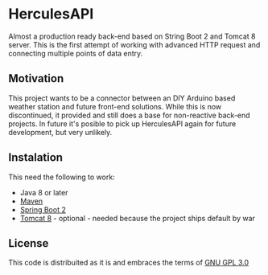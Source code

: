 # HerculesAPI

Almost a production ready back-end based on String Boot 2 and Tomcat 8 server. This is the first attempt of working with advanced HTTP request and connecting multiple points of data entry.

## Motivation

This project wants to be a connector between an DIY Arduino based weather station and future front-end solutions. While this is now discontinued, it provided and still does a base for non-reactive back-end projects. In future it's posible to pick up HerculesAPI again for future development, but very unlikely.

## Instalation

This need the following to work: 
  - Java 8 or later
  - [Maven](https://maven.apache.org/)
  - [Spring Boot 2](https://spring.io/projects/spring-boot)
  - [Tomcat 8](https://tomcat.apache.org/download-80.cgi) - optional - needed because the project ships default by war

## License
This code is distribuited as it is and embraces the terms of [GNU GPL 3.0](https://choosealicense.com/licenses/gpl-3.0/)
